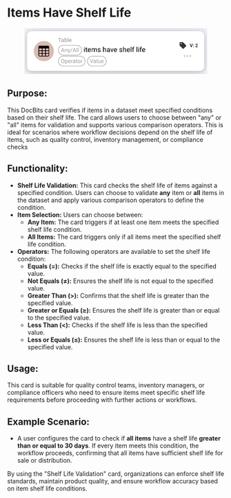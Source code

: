 # Items Have Shelf Life

<figure><img src="../../../../.gitbook/assets/image (44).png" alt=""><figcaption></figcaption></figure>

## **Purpose:**

This DocBits card verifies if items in a dataset meet specified conditions based on their shelf life. The card allows users to choose between "any" or "all" items for validation and supports various comparison operators. This is ideal for scenarios where workflow decisions depend on the shelf life of items, such as quality control, inventory management, or compliance checks

## **Functionality:**

* **Shelf Life Validation:** This card checks the shelf life of items against a specified condition. Users can choose to validate **any** item or **all** items in the dataset and apply various comparison operators to define the condition.
* **Item Selection:** Users can choose between:
  * **Any Item:** The card triggers if at least one item meets the specified shelf life condition.
  * **All Items:** The card triggers only if all items meet the specified shelf life condition.
* **Operators:** The following operators are available to set the shelf life condition:
  * **Equals (=):** Checks if the shelf life is exactly equal to the specified value.
  * **Not Equals (≠):** Ensures the shelf life is not equal to the specified value.
  * **Greater Than (>):** Confirms that the shelf life is greater than the specified value.
  * **Greater or Equals (≥):** Ensures the shelf life is greater than or equal to the specified value.
  * **Less Than (<):** Checks if the shelf life is less than the specified value.
  * **Less or Equals (≤):** Ensures the shelf life is less than or equal to the specified value.



## **Usage:**

This card is suitable for quality control teams, inventory managers, or compliance officers who need to ensure items meet specific shelf life requirements before proceeding with further actions or workflows.

## **Example Scenario:**

* A user configures the card to check if **all items** have a shelf life **greater than or equal to 30 days**. If every item meets this condition, the workflow proceeds, confirming that all items have sufficient shelf life for sale or distribution.

By using the "Shelf Life Validation" card, organizations can enforce shelf life standards, maintain product quality, and ensure workflow accuracy based on item shelf life conditions.
